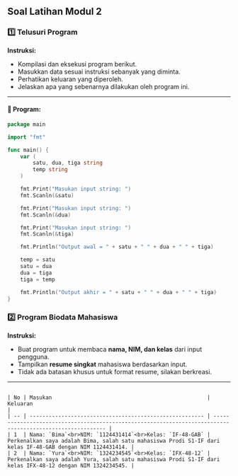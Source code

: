 ## Soal Latihan Modul 2

### 1️⃣ Telusuri Program

**Instruksi:**

- Kompilasi dan eksekusi program berikut.
- Masukkan data sesuai instruksi sebanyak yang diminta.
- Perhatikan keluaran yang diperoleh.
- Jelaskan apa yang sebenarnya dilakukan oleh program ini.

---

#### 📄 Program:

```go
package main

import "fmt"

func main() {
    var (
        satu, dua, tiga string
        temp string
    )

    fmt.Print("Masukan input string: ")
    fmt.Scanln(&satu)

    fmt.Print("Masukan input string: ")
    fmt.Scanln(&dua)

    fmt.Print("Masukan input string: ")
    fmt.Scanln(&tiga)

    fmt.Println("Output awal = " + satu + " " + dua + " " + tiga)

    temp = satu
    satu = dua
    dua = tiga
    tiga = temp

    fmt.Println("Output akhir = " + satu + " " + dua + " " + tiga)
}
```

### 2️⃣ Program Biodata Mahasiswa

**Instruksi:**

- Buat program untuk membaca **nama, NIM, dan kelas** dari input pengguna.
- Tampilkan **resume singkat** mahasiswa berdasarkan input.
- Tidak ada batasan khusus untuk format resume, silakan berkreasi.

---

```

| No | Masukan                                                 | Keluaran                                                                                                   |
| -- | ------------------------------------------------------- | ---------------------------------------------------------------------------------------------------------- |
| 1  | Nama: `Bima`<br>NIM: `1124431414`<br>Kelas: `IF-48-GAB` | Perkenalkan saya adalah Bima, salah satu mahasiswa Prodi S1-IF dari kelas IF-48-GAB dengan NIM 1124431414. |
| 2  | Nama: `Yura`<br>NIM: `1324234545`<br>Kelas: `IFX-48-12` | Perkenalkan saya adalah Yura, salah satu mahasiswa Prodi S1-IF dari kelas IFX-48-12 dengan NIM 1324234545. |
```
